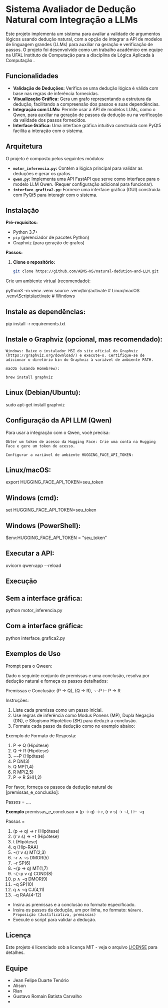 # Sistema Avaliador de Dedução Natural com Integração a LLMs

Este projeto implementa um sistema para avaliar a validade de argumentos lógicos usando dedução natural, com a opção de integrar a API de modelos de linguagem grandes (LLMs) para auxiliar na geração e verificação de passos. O projeto foi desenvolvido como um trabalho acadêmico em equipe na UFAL Instituto de Computação para a disciplina de Lógica Aplicada à Computação .

## Funcionalidades

* **Validação de Deduções:** Verifica se uma dedução lógica é válida com base nas regras de inferência fornecidas.
* **Visualização Gráfica:** Gera um grafo representando a estrutura da dedução, facilitando a compreensão dos passos e suas dependências.
* **Integração com LLMs:** Permite usar a API de modelos LLMs, como o Qwen, para auxiliar na geração de passos da dedução ou na verificação da validade dos passos fornecidos.
* **Interface Gráfica:** Uma interface gráfica intuitiva construída com PyQt5 facilita a interação com o sistema.

## Arquitetura

O projeto é composto pelos seguintes módulos:

* **`motor_inferencia.py`:** Contém a lógica principal para validar as deduções e gerar os grafos.
* **`qwen.py`:** Implementa uma API FastAPI que serve como interface para o modelo LLM Qwen. (Requer configuração adicional para funcionar).
* **`interface_grafica2.py`:** Fornece uma interface gráfica (GUI) construída com PyQt5 para interagir com o sistema. 

## Instalação

**Pré-requisitos:**

* Python 3.7+
* `pip` (gerenciador de pacotes Python)
* Graphviz (para geração de grafos)

**Passos:**

1. **Clone o repositório:**

   ```bash
   git clone https://github.com/ABMS-NS/natural-dedution-and-LLM.git
   
Crie um ambiente virtual (recomendado):

python3 -m venv .venv
source .venv/bin/activate  # Linux/macOS
.venv\Scripts\activate     # Windows


## Instale as dependências:

pip install -r requirements.txt


## Instale o Graphviz (opcional, mas recomendado):


    Windows: Baixe o instalador MSI do site oficial do Graphviz (https://graphviz.org/download/) e execute-o. Certifique-se de adicionar o diretório bin do Graphviz à variável de ambiente PATH.

    macOS (usando Homebrew):

    brew install graphviz


## Linux (Debian/Ubuntu):

 sudo apt-get install graphviz




## Configuração da API LLM (Qwen)

Para usar a integração com o Qwen, você precisa:


    Obter um token de acesso da Hugging Face: Crie uma conta na Hugging Face e gere um token de acesso.

    Configurar a variável de ambiente HUGGING_FACE_API_TOKEN:


## Linux/macOS:

export HUGGING_FACE_API_TOKEN=seu_token


## Windows (cmd):

set HUGGING_FACE_API_TOKEN=seu_token


## Windows (PowerShell):

$env:HUGGING_FACE_API_TOKEN = "seu_token"





## Executar a API:

uvicorn qwen:app --reload



## Execução

## Sem a interface gráfica:

python motor_inferencia.py

## Com a interface gráfica:

python interface_grafica2.py


## Exemplos de Uso

Prompt para o Qween:

Dado o seguinte conjunto de premissas e uma conclusão, resolva por dedução natural e forneça os passos detalhados:

Premissas e Conclusão:
(P → Q), (Q → R), ¬¬P ⊢ P → R

Instruções:
1. Liste cada premissa como um passo inicial.
2. Use regras de inferência como Modus Ponens (MP), Dupla Negação (DN), e Silogismo Hipotético (SH) para deduzir a conclusão.
3. Formate cada passo da dedução como no exemplo abaixo:

Exemplo de Formato de Resposta:
1. P → Q (Hipótese)
2. Q → R (Hipótese)
3. ¬¬P (Hipótese)
4. P DN(3)
5. Q MP(1,4)
6. R MP(2,5)
7. P → R SH(1,2)

Por favor, forneça os passos da dedução natural de [premissas_e_conclusão]: 

Passos =
....

**Exemplo**
premissas_e_conclusao = (p → q) → r, (r v s) → ¬t, t ⊢ ¬q

Passos = 
1. (p → q) → r (Hipótese)
2. (r v s) → ¬t (Hipótese)
3. t (Hipótese)
4. q (Hip-RAA)
5. ¬(r v s) MT(2,3)
6. ¬r ∧ ¬s DMOR(5)
7. ¬r SP(6)
8. ¬(p → q) MT(1,7)
9. ¬(¬p v q) COND(8)
10. p ∧ ¬q DMOR(9)
11. ¬q SP(10)
12. q ∧ ¬q CJ(4,11)
13. ¬q RAA(4-12)



* Insira as premissas e a conclusão no formato especificado.
* Insira os passos da dedução, um por linha, no formato: `Número. Proposição (Justificativa, premissas)`
* Execute o script para validar a dedução.

## Licença

Este projeto é licenciado sob a licença MIT - veja o arquivo [LICENSE](LICENSE) para detalhes.

## Equipe

* Jean Felipe Duarte Tenório
* Alison
* Rian
* Gustavo Romain Batista Carvalho
* 


                
